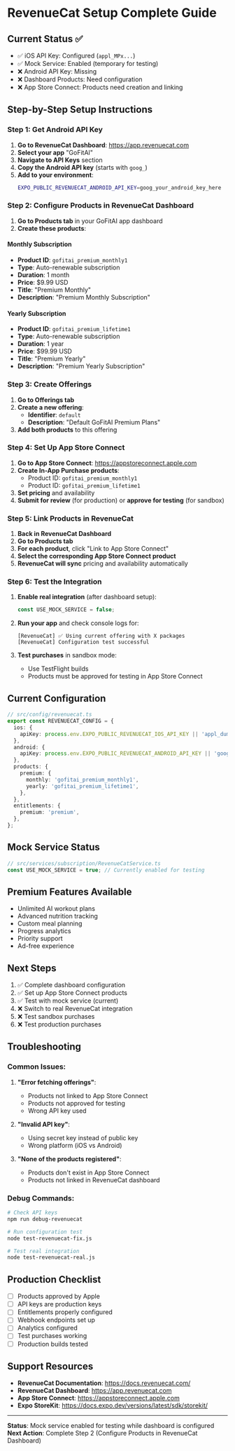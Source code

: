 # RevenueCat Setup Complete Guide

## Current Status ✅
- ✅ iOS API Key: Configured (`appl_MPx...`)
- ✅ Mock Service: Enabled (temporary for testing)
- ❌ Android API Key: Missing
- ❌ Dashboard Products: Need configuration
- ❌ App Store Connect: Products need creation and linking

## Step-by-Step Setup Instructions

### Step 1: Get Android API Key

1. **Go to RevenueCat Dashboard**: https://app.revenuecat.com
2. **Select your app** "GoFitAI"
3. **Navigate to API Keys** section
4. **Copy the Android API key** (starts with `goog_`)
5. **Add to your environment**:
   ```bash
   EXPO_PUBLIC_REVENUECAT_ANDROID_API_KEY=goog_your_android_key_here
   ```

### Step 2: Configure Products in RevenueCat Dashboard

1. **Go to Products tab** in your GoFitAI app dashboard
2. **Create these products**:

#### Monthly Subscription
- **Product ID**: `gofitai_premium_monthly1`
- **Type**: Auto-renewable subscription
- **Duration**: 1 month
- **Price**: $9.99 USD
- **Title**: "Premium Monthly"
- **Description**: "Premium Monthly Subscription"

#### Yearly Subscription
- **Product ID**: `gofitai_premium_lifetime1`
- **Type**: Auto-renewable subscription
- **Duration**: 1 year
- **Price**: $99.99 USD
- **Title**: "Premium Yearly"
- **Description**: "Premium Yearly Subscription"

### Step 3: Create Offerings

1. **Go to Offerings tab**
2. **Create a new offering**:
   - **Identifier**: `default`
   - **Description**: "Default GoFitAI Premium Plans"
3. **Add both products** to this offering

### Step 4: Set Up App Store Connect

1. **Go to App Store Connect**: https://appstoreconnect.apple.com
2. **Create In-App Purchase products**:
   - Product ID: `gofitai_premium_monthly1`
   - Product ID: `gofitai_premium_lifetime1`
3. **Set pricing** and availability
4. **Submit for review** (for production) or **approve for testing** (for sandbox)

### Step 5: Link Products in RevenueCat

1. **Back in RevenueCat Dashboard**
2. **Go to Products tab**
3. **For each product**, click "Link to App Store Connect"
4. **Select the corresponding App Store Connect product**
5. **RevenueCat will sync** pricing and availability automatically

### Step 6: Test the Integration

1. **Enable real integration** (after dashboard setup):
   ```typescript
   const USE_MOCK_SERVICE = false;
   ```

2. **Run your app** and check console logs for:
   ```
   [RevenueCat] ✅ Using current offering with X packages
   [RevenueCat] Configuration test successful
   ```

3. **Test purchases** in sandbox mode:
   - Use TestFlight builds
   - Products must be approved for testing in App Store Connect

## Current Configuration

```typescript
// src/config/revenuecat.ts
export const REVENUECAT_CONFIG = {
  ios: {
    apiKey: process.env.EXPO_PUBLIC_REVENUECAT_IOS_API_KEY || 'appl_dummy_key',
  },
  android: {
    apiKey: process.env.EXPO_PUBLIC_REVENUECAT_ANDROID_API_KEY || 'goog_dummy_key',
  },
  products: {
    premium: {
      monthly: 'gofitai_premium_monthly1',
      yearly: 'gofitai_premium_lifetime1',
    },
  },
  entitlements: {
    premium: 'premium',
  },
};
```

## Mock Service Status

```typescript
// src/services/subscription/RevenueCatService.ts
const USE_MOCK_SERVICE = true; // Currently enabled for testing
```

## Premium Features Available

- Unlimited AI workout plans
- Advanced nutrition tracking
- Custom meal planning
- Progress analytics
- Priority support
- Ad-free experience

## Next Steps

1. ✅ Complete dashboard configuration
2. ✅ Set up App Store Connect products
3. ✅ Test with mock service (current)
4. ❌ Switch to real RevenueCat integration
5. ❌ Test sandbox purchases
6. ❌ Test production purchases

## Troubleshooting

### Common Issues:

1. **"Error fetching offerings"**:
   - Products not linked to App Store Connect
   - Products not approved for testing
   - Wrong API key used

2. **"Invalid API key"**:
   - Using secret key instead of public key
   - Wrong platform (iOS vs Android)

3. **"None of the products registered"**:
   - Products don't exist in App Store Connect
   - Products not linked in RevenueCat dashboard

### Debug Commands:

```bash
# Check API keys
npm run debug-revenuecat

# Run configuration test
node test-revenuecat-fix.js

# Test real integration
node test-revenuecat-real.js
```

## Production Checklist

- [ ] Products approved by Apple
- [ ] API keys are production keys
- [ ] Entitlements properly configured
- [ ] Webhook endpoints set up
- [ ] Analytics configured
- [ ] Test purchases working
- [ ] Production builds tested

## Support Resources

- **RevenueCat Documentation**: https://docs.revenuecat.com/
- **RevenueCat Dashboard**: https://app.revenuecat.com
- **App Store Connect**: https://appstoreconnect.apple.com
- **Expo StoreKit**: https://docs.expo.dev/versions/latest/sdk/storekit/

---

**Status**: Mock service enabled for testing while dashboard is configured
**Next Action**: Complete Step 2 (Configure Products in RevenueCat Dashboard)




